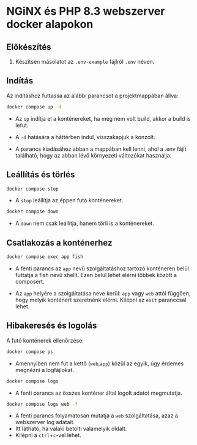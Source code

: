 # NGiNX és PHP 8.3 webszerver docker alapokon

## Előkészítés



1. Készítsen másolatot az `.env-example` fájlról `.env` néven.

## Indítás

Az indításhoz futtassa az alábbi parancsot a projektmappában állva:

```bash
docker compose up -d
```

- Az `up` indítja el a konténereket, ha még nem volt build, akkor a build is lefut.

- A `-d` hatására a háttérben indul, visszakapjuk a konzolt.

- A parancs kiadásához abban a mappában kell lenni, ahol a .env fájlt található, hogy az abban lévő környezeti változókat használja.

## Leállítás és törlés


```bash
docker compose stop
```

- A `stop` leállítja az éppen futó konténereket.

```bash
docker compose down
```

- A `down` nem csak leállítja, hanem törli is a konténereket.

## Csatlakozás a konténerhez

```bash
docker compose exec app fish
```

- A fenti parancs az `app` nevű szolgáltatáshoz tartozó konténeren belül futtatja a fish nevű shellt. Ezen belül lehet elérni többek között a composert.

- Az `app` helyére a szolgáltatása neve kerül: `app` vagy `web` attól függően, hogy melyik konténert szeretnénk elérni.
Kilépni az `exit` paranccsal lehet.

## Hibakeresés és logolás

A futó konténerek ellenőrzése:

```bash
docker compose ps
```

- Amennyiben nem fut a kettő (`web`,`app`) közül az egyik, úgy érdemes megnézni a logfájlokat.

```bash
docker compose logs
```

- A fenti parancs az összes konténer által logolt adatot megmutatja.

```bash
docker compose logs web -f
```

- A fenti parancs folyamatosan mutatja a `web` szolgáltatása, azaz a webszerver log adatait.
- Itt látható, ha valaki betölti valamelyik oldalt.
- Kilépni a `ctrl`+`c`-vel lehet.